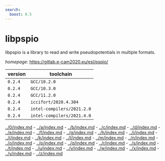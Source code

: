 ```yaml
---
search:
  boost: 0.5
---
```

# libpspio

libpspio is a library to read and write pseudopotentials in multiple formats.

*homepage*: <https://gitlab.e-cam2020.eu/esl/pspio/>

version | toolchain
--------|----------
``0.2.4`` | ``GCC/10.2.0``
``0.2.4`` | ``GCC/10.3.0``
``0.2.4`` | ``GCC/11.2.0``
``0.2.4`` | ``iccifort/2020.4.304``
``0.2.4`` | ``intel-compilers/2021.2.0``
``0.2.4`` | ``intel-compilers/2021.4.0``

[../0/index.md](0) - [../a/index.md](a) - [../b/index.md](b) - [../c/index.md](c) - [../d/index.md](d) - [../e/index.md](e) - [../f/index.md](f) - [../g/index.md](g) - [../h/index.md](h) - [../i/index.md](i) - [../j/index.md](j) - [../k/index.md](k) - [../l/index.md](l) - [../m/index.md](m) - [../n/index.md](n) - [../o/index.md](o) - [../p/index.md](p) - [../q/index.md](q) - [../r/index.md](r) - [../s/index.md](s) - [../t/index.md](t) - [../u/index.md](u) - [../v/index.md](v) - [../w/index.md](w) - [../x/index.md](x) - [../y/index.md](y) - [../z/index.md](z)

